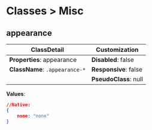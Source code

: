# Classes > Misc

## appearance

| ClassDetail                        | Customization         |
| ---------------------------------- | --------------------- |
| **Properties**: appearance         | **Disabled**: false   |
| **ClassName**: ```.appearance-*``` | **Responsive**: false |
|                                    | **PseudoClass**: null |

**Values**:

```json
//Native:
{	
    none: "none"
}
```

## 